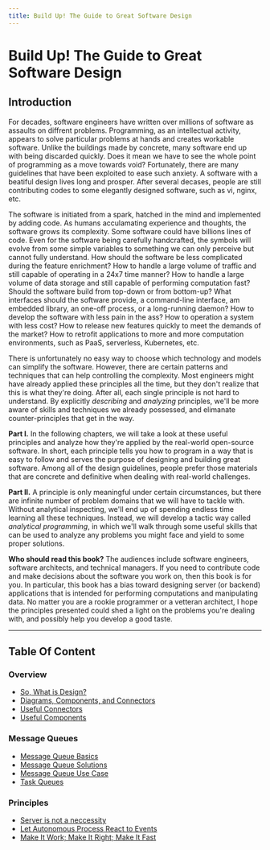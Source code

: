 ```yaml
---
title: Build Up! The Guide to Great Software Design
---
```


# Build Up! The Guide to Great Software Design

## Introduction

For decades, software engineers have written over millions of software as assaults on diffrent problems. Programming, as an intellectual activity, appears to solve particular problems at hands and creates workable software.  Unlike the buildings made by concrete, many software end up with being discarded quickly. Does it mean we have to see the whole point of programming as a move towards void? Fortunately, there are many guidelines that have been exploited to ease such anxiety. A software with a beatiful design lives long and prosper. After several decases, people are still contributing codes to some elegantly designed software, such as vi, nginx, etc.

The software is initiated from a spark, hatched in the mind and implemented by adding code. As humans acculamating experience and thoughts, the software grows its complexity. Some software could have billions lines of code. Even for the software being carefully handcrafted, the symbols will evolve from some simple variables to something we can only perceive but cannot fully understand. How should the software be less complicated during the feature enrichment? How to handle a large volume of traffic and still capable of operating in a 24x7 time manner? How to handle a large volume of data storage and still capable of performing computation fast? Should the software build from top-down or from bottom-up? What interfaces should the software provide, a command-line interface, am embedded library, an one-off process, or a long-running daemon? How to develop the software with less pain in the ass? How to operation a system with less cost? How to release new features quickly to meet the demands of the market? How to retrofit applications to more and more computation environments, such as PaaS, serverless, Kubernetes, etc.

There is unfortunately no easy way to choose which technology and models can simplify the software. However, there are certain patterns and techniques that can help controlling the complexity. Most engineers might have already applied these principles all the time, but they don't realize that this is what they're doing. After all, each single principle is not hard to understand. By explicitly *describing* and *analyzing* principles, we'll be more aware of skills and techniques we already possessed, and elimanate counter-principles that get in the way. 

**Part I.** In the following chapters, we will take a look at these useful principles and analyze how they're applied by the real-world open-source software. In short, each principle tells you how to program in a way that is easy to follow and serves the purpose of designing and building great software. Among all of the design guidelines, people prefer those materials that are concrete and definitive when dealing with real-world challenges. 

**Part II.** A principle is only meaningful under certain circumstances, but there are infinite number of problem domains that we will have to tackle with. Without analytical inspecting, we'll end up of spending endless time learning all these techniques. Instead, we will develop a tactic way called *analytical programming*, in which we'll walk through some useful skills that can be used to analyze any problems you might face and yield to some proper solutions.

**Who should read this book?** The audiences include software engineers, software architects, and technical managers. If you need to contribute code and make decisions about the software you work on, then this book is for you. In particular, this book has a bias toward designing server (or backend) applications that is intended for performing computations and manipulating data. No matter you are a rookie programmer or a vetteran architect, I hope the principles presented could shed a light on the problems you're dealing with, and possibly help you develop a good taste.

---

## Table Of Content

### Overview

* [So, What is Design?](what-is-design.md)
* [Diagrams, Components, and Connectors](diagrams-components-connectors.md)
* [Useful Connectors](useful-connectors.md)
* [Useful Components](useful-components.md)

### Message Queues

* [Message Queue Basics](message-queue-basics.md)
* [Message Queue Solutions](message-queue-solutions.md)
* [Message Queue Use Case](message-queue-use-case.md)
* [Task Queues](task-queues.md)

### Principles

* [Server is not a neccessity](server-is-not-a-neccessity.md)
* [Let Autonomous Process React to Events](let-autonomous-process-react-to-events.md)
* [Make It Work; Make It Right; Make It Fast](make-it-work-make-it-right-make-it-fast.md)

